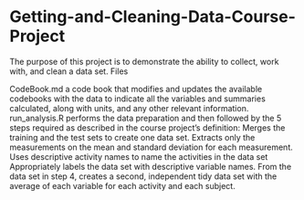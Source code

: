 # Getting-and-Cleaning-Data-Course-Project
The purpose of this project is to demonstrate the ability to collect, work with, and clean a data set.
Files

CodeBook.md a code book that modifies and updates the available codebooks with the data to indicate all the variables and summaries calculated, along with units, and any other relevant information.
run_analysis.R performs the data preparation and then followed by the 5 steps required as described in the course project’s definition:
        Merges the training and the test sets to create one data set.
        Extracts only the measurements on the mean and standard deviation for each measurement.
        Uses descriptive activity names to name the activities in the data set
        Appropriately labels the data set with descriptive variable names.
        From the data set in step 4, creates a second, independent tidy data set with the average of each variable for each activity and each subject.
